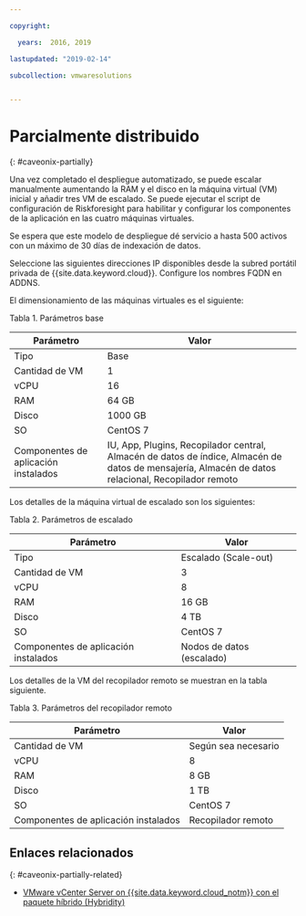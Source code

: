 ```yaml
---

copyright:

  years:  2016, 2019

lastupdated: "2019-02-14"

subcollection: vmwaresolutions


---
```


# Parcialmente distribuido
{: #caveonix-partially}

Una vez completado el despliegue automatizado, se puede escalar manualmente aumentando la RAM y el disco en la máquina virtual (VM) inicial y añadir tres VM de escalado. Se puede ejecutar el script de configuración de Riskforesight para habilitar y configurar los componentes de la aplicación en las cuatro máquinas virtuales.

Se espera que este modelo de despliegue dé servicio a hasta 500 activos con un máximo de 30 días de indexación de datos.

Seleccione las siguientes direcciones IP disponibles desde la subred portátil privada de {{site.data.keyword.cloud}}. Configure los nombres FQDN en ADDNS.

El dimensionamiento de las máquinas virtuales es el siguiente:

Tabla 1. Parámetros base

|Parámetro	|Valor|
|---|---|
|Tipo	|Base|
|Cantidad de VM	|1|
|vCPU	|16|
|RAM	|64 GB|
|Disco	|1000 GB|
|SO	|CentOS 7|
|Componentes de aplicación instalados	|IU, App, Plugins, Recopilador central, Almacén de datos de índice, Almacén de datos de mensajería, Almacén de datos relacional, Recopilador remoto|

Los detalles de la máquina virtual de escalado son los siguientes:

Tabla 2. Parámetros de escalado

| Parámetro	| Valor |
|---|---|
| Tipo	| Escalado (Scale-out) |
| Cantidad de VM	| 3 |
| vCPU	| 8 |
| RAM	| 16 GB |
| Disco	| 4 TB |
| SO	| CentOS 7 |
| Componentes de aplicación instalados	| Nodos de datos (escalado) |

Los detalles de la VM del recopilador remoto se muestran en la tabla siguiente.

Tabla 3. Parámetros del recopilador remoto

|Parámetro	|Valor|
|---|---|
|Cantidad de VM	|Según sea necesario|
|vCPU	|8|
|RAM	|8 GB|
|Disco	|1 TB|
|SO	|CentOS 7|
|Componentes de aplicación instalados	|Recopilador remoto|

## Enlaces relacionados
{: #caveonix-partially-related}

* [VMware vCenter Server on {{site.data.keyword.cloud_notm}} con el paquete híbrido (Hybridity)](/docs/services/vmwaresolutions/archiref/vcs?topic=vmware-solutions-vcs-hybridity-intro)
